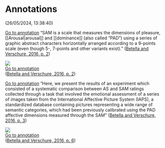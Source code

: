 # Annotations  
(26/05/2024, 13:38:40)

[Go to annotation](zotero://open-pdf/library/items/4AP95GYQ?page=2&annotation=8RBS4N25) “SAM is a scale that measures the dimensions of pleasure, [[Arousal|arousal]] and [[dominance]] (also called “PAD”) using a series of graphic abstract characters horizontally arranged according to a 9-points scale (even though 5-, 7-points and other variants exist).” ([Betella and Verschure, 2016, p. 2](zotero://select/library/items/WZ23S5CE))

![](NX82KPCE.png)  
[Go to annotation](zotero://open-pdf/library/items/4AP95GYQ?page=2&annotation=NX82KPCE)  
([Betella and Verschure, 2016, p. 2](zotero://select/library/items/WZ23S5CE))

[Go to annotation](zotero://open-pdf/library/items/4AP95GYQ?page=3&annotation=EVYGWPXA) “Here, we present the results of an experiment which consisted of a systematic comparison between AS and SAM ratings collected through a task that involved the emotional assessment of a series of images taken from the International Affective Picture System (IAPS), a standardized database containing pictures representing a wide range of semantic categories, which had been previously calibrated using the PAD affective dimensions measured through the SAM” ([Betella and Verschure, 2016, p. 3](zotero://select/library/items/WZ23S5CE))

![](3B38TMLH.png)  
[Go to annotation](zotero://open-pdf/library/items/4AP95GYQ?page=6&annotation=3B38TMLH)  
([Betella and Verschure, 2016, p. 6](zotero://select/library/items/WZ23S5CE))